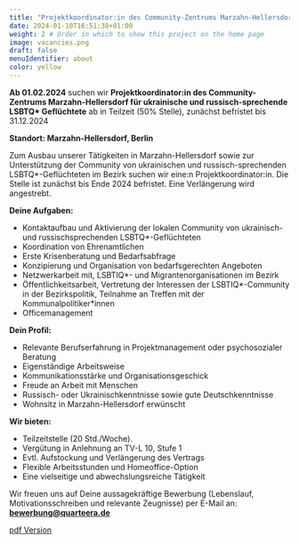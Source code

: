 ```yaml
---
title: "Projektkoordinator:in des Community-Zentrums Marzahn-Hellersdorf" # Title of your project
date: 2024-01-10T16:51:38+01:00
weight: 2 # Order in which to show this project on the home page
image: vacancies.png
draft: false
menuIdentifier: about
color: yellow
---
```


**Ab 01.02.2024** suchen wir **Projektkoordinator:in des Community-Zentrums Marzahn-Hellersdorf für ukrainische und russisch-sprechende LSBTQ\* Geflüchtete**  ab in Teilzeit (50% Stelle), zunächst befristet bis 31.12.2024

**Standort: Marzahn-Hellersdorf, Berlin**

Zum Ausbau unserer Tätigkeiten in Marzahn-Hellersdorf sowie zur Unterstützung der Community von ukrainischen und russisch-sprechenden LSBTQ\*-Geflüchteten im Bezirk suchen wir eine:n Projektkoordinator:in. Die Stelle ist zunächst bis Ende 2024 befristet. Eine Verlängerung wird angestrebt.

**Deine Aufgaben:**

- Kontaktaufbau und Aktivierung der lokalen Community von ukrainisch- und russischsprechenden LSBTQ\*-Geflüchteten
- Koordination von Ehrenamtlichen
- Erste Krisenberatung und Bedarfsabfrage
- Konzipierung und Organisation von bedarfsgerechten Angeboten
- Netzwerkarbeit mit, LSBTIQ\*- und Migrantenorganisationen im Bezirk
- Öffentlichkeitsarbeit, Vertretung der Interessen der LSBTIQ\*-Community in der Bezirkspolitik, Teilnahme an Treffen mit der Kommunalpolitiker\*innen
- Officemanagement  


**Dein Profil:**

- Relevante Berufserfahrung in Projektmanagement oder psychosozialer Beratung
- Eigenständige Arbeitsweise
- Kommunikationsstärke und Organisationsgeschick
- Freude an Arbeit mit Menschen
- Russisch- oder Ukrainischkenntnisse sowie gute Deutschkenntnisse
- Wohnsitz in Marzahn-Hellersdorf erwünscht


**Wir bieten:**

- Teilzeitstelle (20 Std./Woche).
- Vergütung in Anlehnung an TV-L 10, Stufe 1
- Evtl. Aufstockung und Verlängerung des Vertrags
- Flexible Arbeitsstunden und Homeoffice-Option
- Eine vielseitige und abwechslungsreiche Tätigkeit

Wir freuen uns auf Deine aussagekräftige Bewerbung (Lebenslauf, Motivationsschreiben und relevante Zeugnisse) per E-Mail an: **bewerbung@quarteera.de**

[pdf Version](https://quarteera.de/files/stelle/Projektkoordination_Marzahn-Hellersdorf_2024.pdf)